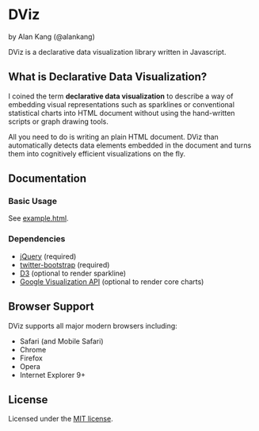 # DViz

by Alan Kang (@alankang)

DViz is a declarative data visualization library written in Javascript.


## What is Declarative Data Visualization?

I coined the term **declarative data visualization** to describe a way of
embedding visual representations such as sparklines or conventional
statistical charts into HTML document without using the hand-written scripts
or graph drawing tools.

All you need to do is writing an plain HTML document. DViz than automatically
detects data elements embedded in the document and turns them into cognitively
efficient visualizations on the fly.


## Documentation

### Basic Usage

See [example.html](https://github.com/akngs/dviz/blob/master/examples/examples.html).


### Dependencies

*   [jQuery](http://jquery.com/) (required)
*   [twitter-bootstrap](http://twitter.github.com/bootstrap/) (required)
*   [D3](http://d3js.org) (optional to render sparkline)
*   [Google Visualization API](https://developers.google.com/chart/interactive/docs/index) (optional to render core charts)


## Browser Support

DViz supports all major modern browsers including:

*   Safari (and Mobile Safari)
*   Chrome
*   Firefox
*   Opera
*   Internet Explorer 9+


## License

Licensed under the [MIT license](http://en.wikipedia.org/wiki/MIT_License).
